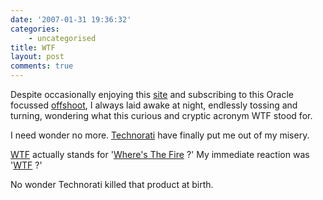 ```yaml
---
date: '2007-01-31 19:36:32'
categories:
    - uncategorised
title: WTF
layout: post
comments: true
---
```

Despite occasionally enjoying this [site](http://thedailywtf.com/) and
subscribing to this Oracle focussed
[offshoot](http://oracle-wtf.blogspot.com/), I always laid awake at
night, endlessly tossing and turning, wondering what this curious and
cryptic acronym WTF stood for.

I need wonder no more. [Technorati](http://technorati.com/) have finally
put me out of my misery.

[WTF](http://en.wikipedia.org/wiki/WTF) actually stands for
'[Where's The Fire](http://www.techcrunch.com/2007/01/31/technoratis-mysterious-disappearing-wtf-product/)
?' My immediate reaction was '[WTF](http://www.wtf.org/) ?'

No wonder Technorati killed that product at birth.
